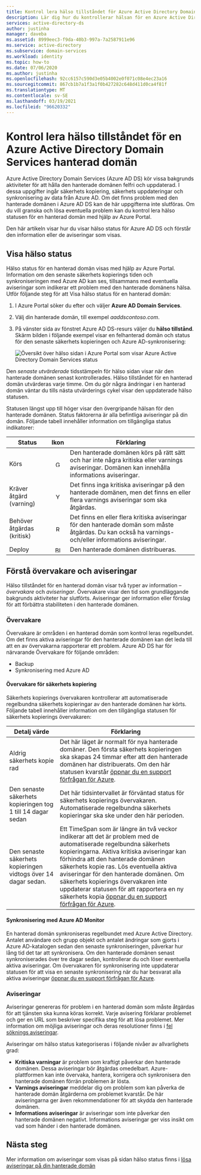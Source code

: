```yaml
---
title: Kontrol lera hälso tillståndet för Azure Active Directory Domain Services | Microsoft Docs
description: Lär dig hur du kontrollerar hälsan för en Azure Active Directory Domain Services (Azure AD DS)-hanterad domän och förstå status meddelanden med hjälp av Azure Portal.
services: active-directory-ds
author: justinha
manager: daveba
ms.assetid: 8999eec3-f9da-40b3-997a-7a2587911e96
ms.service: active-directory
ms.subservice: domain-services
ms.workload: identity
ms.topic: how-to
ms.date: 07/06/2020
ms.author: justinha
ms.openlocfilehash: 92cc6157c590d3e05b4002e0f071c08e4ec23a16
ms.sourcegitcommit: 867cb1b7a1f3a1f0b427282c648d411d0ca4f81f
ms.translationtype: MT
ms.contentlocale: sv-SE
ms.lasthandoff: 03/19/2021
ms.locfileid: "96620332"
---
```

# <a name="check-the-health-of-an-azure-active-directory-domain-services-managed-domain"></a>Kontrol lera hälso tillståndet för en Azure Active Directory Domain Services hanterad domän

Azure Active Directory Domain Services (Azure AD DS) kör vissa bakgrunds aktiviteter för att hålla den hanterade domänen felfri och uppdaterad. I dessa uppgifter ingår säkerhets kopiering, säkerhets uppdateringar och synkronisering av data från Azure AD. Om det finns problem med den hanterade domänen i Azure AD DS kan de här uppgifterna inte slutföras. Om du vill granska och lösa eventuella problem kan du kontrol lera hälso statusen för en hanterad domän med hjälp av Azure Portal.

Den här artikeln visar hur du visar hälso status för Azure AD DS och förstår den information eller de aviseringar som visas.

## <a name="view-the-health-status"></a>Visa hälso status

Hälso status för en hanterad domän visas med hjälp av Azure Portal. Information om den senaste säkerhets kopierings tiden och synkroniseringen med Azure AD kan ses, tillsammans med eventuella aviseringar som indikerar ett problem med den hanterade domänens hälsa. Utför följande steg för att Visa hälso status för en hanterad domän:

1. I Azure Portal söker du efter och väljer **Azure AD Domain Services**.
1. Välj din hanterade domän, till exempel *aaddscontoso.com*.
1. På vänster sida av fönstret Azure AD DS-resurs väljer du **hälso tillstånd**. Skärm bilden i följande exempel visar en felhanterad domän och status för den senaste säkerhets kopieringen och Azure AD-synkronisering:

    ![Översikt över hälso sidan i Azure Portal som visar Azure Active Directory Domain Services status](./media/check-health/health-page.png)

Den *senaste utvärderade* tidsstämpeln för hälso sidan visar när den hanterade domänen senast kontrollerades. Hälso tillståndet för en hanterad domän utvärderas varje timme. Om du gör några ändringar i en hanterad domän väntar du tills nästa utvärderings cykel visar den uppdaterade hälso statusen.

Statusen längst upp till höger visar den övergripande hälsan för den hanterade domänen. Status faktorerna är alla befintliga aviseringar på din domän. Följande tabell innehåller information om tillgängliga status indikatorer:

| Status | Ikon | Förklaring |
| --- | :----: | --- |
| Körs | <img src= "./media/active-directory-domain-services-alerts/running-icon.png" width = "15" alt="Green check mark for running"> | Den hanterade domänen körs på rätt sätt och har inte några kritiska eller varnings aviseringar. Domänen kan innehålla informations aviseringar. |
| Kräver åtgärd (varning) | <img src= "./media/active-directory-domain-services-alerts/warning-icon.png" width = "15" alt="Yellow exclamation mark for warning"> | Det finns inga kritiska aviseringar på den hanterade domänen, men det finns en eller flera varnings aviseringar som ska åtgärdas. |
| Behöver åtgärdas (kritisk) | <img src= "./media/active-directory-domain-services-alerts/critical-icon.png" width = "15" alt="Red exclamation mark for critical"> | Det finns en eller flera kritiska aviseringar för den hanterade domän som måste åtgärdas. Du kan också ha varnings-och/eller informations aviseringar. |
| Deploy | <img src= "./media/active-directory-domain-services-alerts/deploying-icon.png" width = "15" alt="Blue circular arrows for deploying"> | Den hanterade domänen distribueras. |

## <a name="understand-monitors-and-alerts"></a>Förstå övervakare och aviseringar

Hälso tillståndet för en hanterad domän visar två typer av information – *övervakare* och *aviseringar*. Övervakare visar den tid som grundläggande bakgrunds aktiviteter har slutförts. Aviseringar ger information eller förslag för att förbättra stabiliteten i den hanterade domänen.

### <a name="monitors"></a>Övervakare

Övervakare är områden i en hanterad domän som kontrol leras regelbundet. Om det finns aktiva aviseringar för den hanterade domänen kan det leda till att en av övervakarna rapporterar ett problem. Azure AD DS har för närvarande Övervakare för följande områden:

* Backup
* Synkronisering med Azure AD

#### <a name="backup-monitor"></a>Övervakare för säkerhets kopiering

Säkerhets kopierings övervakaren kontrollerar att automatiserade regelbundna säkerhets kopieringar av den hanterade domänen har körts. Följande tabell innehåller information om den tillgängliga statusen för säkerhets kopierings övervakaren:

| Detalj värde | Förklaring |
| --- | --- |
| Aldrig säkerhets kopie rad | Det här läget är normalt för nya hanterade domäner. Den första säkerhets kopieringen ska skapas 24 timmar efter att den hanterade domänen har distribuerats. Om den här statusen kvarstår [öppnar du en support förfrågan för Azure][azure-support]. |
| Den senaste säkerhets kopieringen tog 1 till 14 dagar sedan | Det här tidsintervallet är förväntad status för säkerhets kopierings övervakaren. Automatiserade regelbundna säkerhets kopieringar ska ske under den här perioden. |
| Den senaste säkerhets kopieringen vidtogs över 14 dagar sedan. | Ett TimeSpan som är längre än två veckor indikerar att det är problem med de automatiserade regelbundna säkerhets kopieringarna. Aktiva kritiska aviseringar kan förhindra att den hanterade domänen säkerhets kopie ras. Lös eventuella aktiva aviseringar för den hanterade domänen. Om säkerhets kopierings övervakaren inte uppdaterar statusen för att rapportera en ny säkerhets kopia [öppnar du en support förfrågan för Azure][azure-support]. |

#### <a name="synchronization-with-azure-ad-monitor"></a>Synkronisering med Azure AD Monitor

En hanterad domän synkroniseras regelbundet med Azure Active Directory. Antalet användare och grupp objekt och antalet ändringar som gjorts i Azure AD-katalogen sedan den senaste synkroniseringen, påverkar hur lång tid det tar att synkronisera. Om den hanterade domänen senast synkroniserades över tre dagar sedan, kontrollerar du och löser eventuella aktiva aviseringar. Om övervakaren för synkronisering inte uppdaterar statusen för att visa en senaste synkronisering när du har besvarat alla aktiva aviseringar [öppnar du en support förfrågan för Azure][azure-support].

### <a name="alerts"></a>Aviseringar

Aviseringar genereras för problem i en hanterad domän som måste åtgärdas för att tjänsten ska kunna köras korrekt. Varje avisering förklarar problemet och ger en URL som beskriver specifika steg för att lösa problemet. Mer information om möjliga aviseringar och deras resolutioner finns i [fel söknings aviseringar](troubleshoot-alerts.md).

Aviseringar om hälso status kategoriseras i följande nivåer av allvarlighets grad:

 * **Kritiska varningar** är problem som kraftigt påverkar den hanterade domänen. Dessa aviseringar bör åtgärdas omedelbart. Azure-plattformen kan inte övervaka, hantera, korrigera och synkronisera den hanterade domänen förrän problemen är lösta.
 * **Varnings aviseringar** meddelar dig om problem som kan påverka de hanterade domän åtgärderna om problemet kvarstår. De här aviseringarna ger även rekommendationer för att skydda den hanterade domänen.
 * **Informations aviseringar** är aviseringar som inte påverkar den hanterade domänen negativt. Informations aviseringar ger viss insikt om vad som händer i den hanterade domänen.

## <a name="next-steps"></a>Nästa steg

Mer information om aviseringar som visas på sidan hälso status finns i [lösa aviseringar på din hanterade domän][troubleshoot-alerts]

<!-- INTERNAL LINKS -->
[azure-support]: ../active-directory/fundamentals/active-directory-troubleshooting-support-howto.md
[troubleshoot-alerts]: troubleshoot-alerts.md
